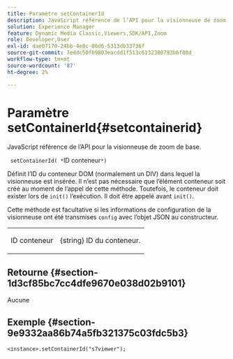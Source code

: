 ```yaml
---
title: Paramètre setContainerId
description: JavaScript référence de l’API pour la visionneuse de zoom de base.
solution: Experience Manager
feature: Dynamic Media Classic,Viewers,SDK/API,Zoom
role: Developer,User
exl-id: dae07170-24bb-4e8c-86d6-5313db33736f
source-git-commit: 7eddc50fb9803eacdd1f513c6132380793b6f88d
workflow-type: tm+mt
source-wordcount: '87'
ht-degree: 2%

---
```


# Paramètre setContainerId{#setcontainerid}

JavaScript référence de l’API pour la visionneuse de zoom de base.

` setContainerId( *`ID conteneur`*)`

Définit l’ID du conteneur DOM (normalement un DIV) dans lequel la visionneuse est insérée. Il n’est pas nécessaire que l’élément conteneur soit créé au moment de l’appel de cette méthode. Toutefois, le conteneur doit exister lors de `init()` l’exécution. Il doit être appelé avant `init()`.

Cette méthode est facultative si les informations de configuration de la visionneuse ont été transmises `config` avec l’objet JSON au constructeur.

<table id="table_896DFF34A68A403DB93A6D597461A573"> 
 <tbody> 
  <tr> 
   <td colname="col1"> <p> <span class="codeph"><span class="varname"> ID conteneur </span> </span> </p> </td> 
   <td colname="col2"> <p> <span class="codeph">{string} </span> ID du conteneur. </p> </td> 
  </tr> 
 </tbody> 
</table>

## Retourne {#section-1d3cf85bc7cc4dfe9670e038d02b9101}

Aucune

## Exemple {#section-9e9332aa86b74a5fb321375c03fdc5b3}

```
<instance>.setContainerId("s7viewer");
```
